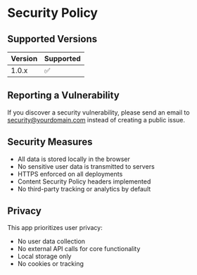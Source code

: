# Security Policy

## Supported Versions

| Version | Supported          |
| ------- | ------------------ |
| 1.0.x   | :white_check_mark: |

## Reporting a Vulnerability

If you discover a security vulnerability, please send an email to security@yourdomain.com instead of creating a public issue.

## Security Measures

- All data is stored locally in the browser
- No sensitive user data is transmitted to servers
- HTTPS enforced on all deployments
- Content Security Policy headers implemented
- No third-party tracking or analytics by default

## Privacy

This app prioritizes user privacy:
- No user data collection
- No external API calls for core functionality
- Local storage only
- No cookies or tracking
